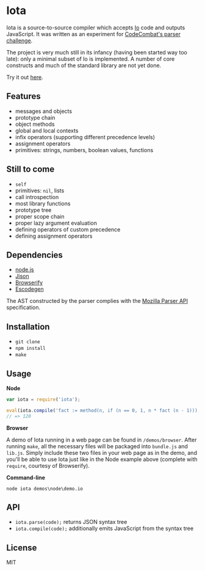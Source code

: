 Iota
====

Iota is a source-to-source compiler which accepts [Io](http://iolanguage.org/) code and outputs JavaScript. It was written as an experiment for [CodeCombat's parser challenge](http://codecombat.challengepost.com/).

The project is very much still in its infancy (having been started way too late): only a minimal subset of Io is implemented. A number of core constructs and much of the standard library are not yet done.

Try it out [here](http://dariusf.github.io/iota/).

Features
--------

- messages and objects
- prototype chain
- object methods
- global and local contexts
- infix operators (supporting different precedence levels)
- assignment operators
- primitives: strings, numbers, boolean values, functions

Still to come
-------------

- `self`
- primitives: `nil`, lists
- call introspection
- most library functions
- prototype tree
- proper scope chain
- proper lazy argument evaluation
- defining operators of custom precedence
- defining assignment operators

Dependencies
------------

- [node.js](http://nodejs.org/)
- [Jison](http://zaach.github.io/jison/)
- [Browserify](http://browserify.org/)
- [Escodegen](https://github.com/Constellation/escodegen)

The AST constructed by the parser complies with the [Mozilla Parser API](https://developer.mozilla.org/en-US/docs/SpiderMonkey/Parser_API) specification.

Installation
------------

- `git clone`
- `npm install`
- `make`

Usage
-----

**Node**

```js
var iota = require('iota');

eval(iota.compile('fact := method(n, if (n == 0, 1, n * fact (n - 1))); writeln(fact(5))'));
// => 120
```

**Browser**

A demo of Iota running in a web page can be found in `/demos/browser`. After running `make`, all the necessary files will be packaged into `bundle.js` and `lib.js`. Simply include these two files in your web page as in the demo, and you'll be able to use Iota just like in the Node example above (complete with `require`, courtesy of Browserify).

**Command-line**

`node iota demos\node\demo.io`

API
---

- `iota.parse(code);` returns JSON syntax tree
- `iota.compile(code);` additionally emits JavaScript from the syntax tree

License
-------
MIT